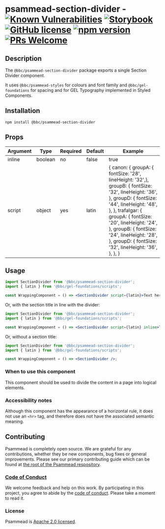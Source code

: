# psammead-section-divider - [![Known Vulnerabilities](https://snyk.io/test/github/bbc/psammead/badge.svg?targetFile=packages%2Fcomponents%2Fpsammead-section-divider%2Fpackage.json)](https://snyk.io/test/github/bbc/psammead?targetFile=packages%2Fcomponents%2Fpsammead-section-divider%2Fpackage.json) [![Storybook](https://raw.githubusercontent.com/storybooks/brand/master/badge/badge-storybook.svg?sanitize=true)](https://bbc.github.io/psammead/?path=/story/section-divider--default) [![GitHub license](https://img.shields.io/badge/license-Apache%202.0-blue.svg)](https://github.com/bbc/psammead/blob/latest/LICENSE) [![npm version](https://img.shields.io/npm/v/@bbc/psammead-section-divider.svg)](https://www.npmjs.com/package/@bbc/psammead-section-divider) [![PRs Welcome](https://img.shields.io/badge/PRs-welcome-brightgreen.svg)](https://github.com/bbc/psammead/blob/latest/CONTRIBUTING.md)

## Description

The `@bbc/psammead-section-divider` package exports a single Section Divider component.

It uses `@bbc/psammead-styles` for colours and font family and `@bbc/gel-foundations` for spacing and for GEL Typography implemented in Styled Components.

## Installation

`npm install @bbc/psammead-section-divider`

## Props

| Argument  | Type | Required | Default | Example |
| --------- | ---- | -------- | ------- | ------- |
| inline    | boolean | no | false | true |
| script    | object | yes | latin | { canon: { groupA: { fontSize: '28', lineHeight: '32',}, groupB: { fontSize: '32', lineHeight: '36', }, groupD: { fontSize: '44', lineHeight: '48', }, }, trafalgar: { groupA: { fontSize: '20', lineHeight: '24', }, groupB: { fontSize: '24', lineHeight: '28', }, groupD: { fontSize: '32', lineHeight: '36', }, }, }|

## Usage

```jsx
import SectionDivider from '@bbc/psammead-section-divider';
import { latin } from '@bbc/gel-foundations/scripts';

const WrappingComponent = () => <SectionDivider script={latin}>Text here</SectionDivider>;
```

Or, with the section title in line with the divider:

```jsx
import SectionDivider from '@bbc/psammead-section-divider';
import { latin } from '@bbc/gel-foundations/scripts';

const WrappingComponent = () => <SectionDivider script={latin} inline>Text here</SectionDivider>;
```

Or, without a section title:

```jsx
import SectionDivider from '@bbc/psammead-section-divider';
import { latin } from '@bbc/gel-foundations/scripts';

const WrappingComponent = () => <SectionDivider />;
```

### When to use this component

This component should be used to divide the content in a page into logical elements.

<!-- ### When not to use this component -->

### Accessibility notes

Although this component has the appearance of a horizontal rule, it does not use an `<hr>` tag, and therefore does not have the associated semantic meaning.

<!-- ## Roadmap -->

## Contributing

Psammead is completely open source. We are grateful for any contributions, whether they be new components, bug fixes or general improvements. Please see our primary contributing guide which can be found at [the root of the Psammead respository](https://github.com/bbc/psammead/blob/latest/CONTRIBUTING.md).

### [Code of Conduct](https://github.com/bbc/psammead/blob/latest/CODE_OF_CONDUCT.md)

We welcome feedback and help on this work. By participating in this project, you agree to abide by the [code of conduct](https://github.com/bbc/psammead/blob/latest/CODE_OF_CONDUCT.md). Please take a moment to read it.

### License

Psammead is [Apache 2.0 licensed](https://github.com/bbc/psammead/blob/latest/LICENSE).
